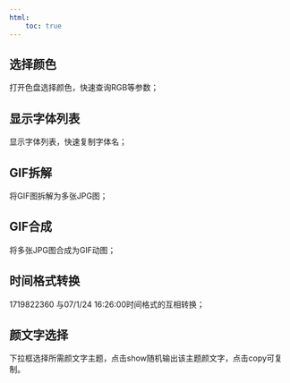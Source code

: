 ```yaml
---
html:
    toc: true
---
```


## 选择颜色
打开色盘选择颜色，快速查询RGB等参数；

## 显示字体列表
显示字体列表，快速复制字体名；

## GIF拆解
将GIF图拆解为多张JPG图；

## GIF合成
将多张JPG图合成为GIF动图；

## 时间格式转换
1719822360 与07/1/24 16:26:00时间格式的互相转换；

## 颜文字选择
下拉框选择所需颜文字主题，点击show随机输出该主题颜文字，点击copy可复制。
